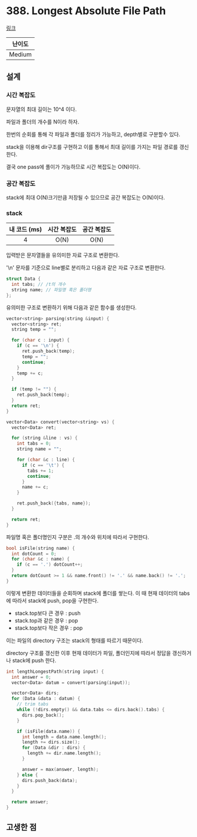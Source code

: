 # 388. Longest Absolute File Path

[링크](https://leetcode.com/problems/longest-absolute-file-path/)

| 난이도 |
| :----: |
| Medium |

## 설계

### 시간 복잡도

문자열의 최대 길이는 10^4 이다.

파일과 폴더의 개수를 N이라 하자.

한번의 순회를 통해 각 파일과 폴더를 정리가 가능하고, depth별로 구분할수 있다.

stack을 이용해 dir구조를 구현하고 이를 통해서 최대 길이를 가지는 파일 경로를 갱신한다.

결국 one pass에 풀이가 가능하므로 시간 복잡도는 O(N)이다.

### 공간 복잡도

stack에 최대 O(N)크기만큼 저장될 수 있으므로 공간 복잡도는 O(N)이다.

### stack

| 내 코드 (ms) | 시간 복잡도 | 공간 복잡도 |
| :----------: | :---------: | :---------: |
|      4       |    O(N)     |    O(N)     |

입력받은 문자열들을 유의미한 자료 구조로 변환한다.

'\n' 문자를 기준으로 line별로 분리하고 다음과 같은 자료 구조로 변환한다.

```cpp
struct Data {
  int tabs; // /t의 개수
  string name; // 파일명 혹은 폴더명
};
```

유의미한 구조로 변환하기 위해 다음과 같은 함수를 생성한다.

```cpp
vector<string> parsing(string &input) {
  vector<string> ret;
  string temp = "";

  for (char c : input) {
    if (c == '\n') {
      ret.push_back(temp);
      temp = "";
      continue;
    }
    temp += c;
  }

  if (temp != "") {
    ret.push_back(temp);
  }
  return ret;
}

vector<Data> convert(vector<string> vs) {
  vector<Data> ret;

  for (string &line : vs) {
    int tabs = 0;
    string name = "";

    for (char &c : line) {
      if (c == '\t') {
        tabs += 1;
        continue;
      }
      name += c;
    }

    ret.push_back({tabs, name});
  }

  return ret;
}
```

파일명 혹은 폴더명인지 구분은 .의 개수와 위치에 따라서 구현한다.

```cpp
bool isFile(string name) {
  int dotCount = 0;
  for (char &c : name) {
    if (c == '.') dotCount++;
  }
  return dotCount >= 1 && name.front() != '.' && name.back() != '.';
}
```

이렇게 변환한 데이터들을 순회하며 stack에 폴더를 쌓는다. 이 때 현재 데이터의 tabs에 따라서 stack에 push, pop을 구현한다.

- stack.top보다 큰 경우 : push
- stack.top과 같은 경우 : pop
- stack.top보다 작은 경우 : pop

이는 파일의 directory 구조는 stack의 형태를 따르기 때문이다.

directory 구조를 갱신한 이후 현재 데이터가 파일, 폴더인지에 따라서 정답을 갱신하거나 stack에 push 한다.

```cpp
int lengthLongestPath(string input) {
  int answer = 0;
  vector<Data> datum = convert(parsing(input));

  vector<Data> dirs;
  for (Data &data : datum) {
    // trim tabs
    while (!dirs.empty() && data.tabs <= dirs.back().tabs) {
      dirs.pop_back();
    }

    if (isFile(data.name)) {
      int length = data.name.length();
      length += dirs.size();
      for (Data &dir : dirs) {
        length += dir.name.length();
      }

      answer = max(answer, length);
    } else {
      dirs.push_back(data);
    }
  }

  return answer;
}
```

## 고생한 점
